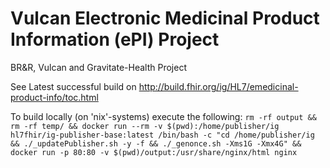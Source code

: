 # Vulcan Electronic Medicinal Product Information (ePI) Project
BR&R, Vulcan and Gravitate-Health Project

See Latest successful build on http://build.fhir.org/ig/HL7/emedicinal-product-info/toc.html


To build locally (on 'nix'-systems) execute the following: `rm -rf output && rm -rf temp/ && docker run --rm -v $(pwd):/home/publisher/ig hl7fhir/ig-publisher-base:latest /bin/bash -c "cd /home/publisher/ig && ./_updatePublisher.sh -y -f && ./_genonce.sh -Xms1G -Xmx4G" && docker run -p 80:80 -v $(pwd)/output:/usr/share/nginx/html nginx`

